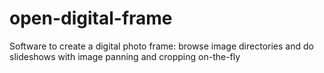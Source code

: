 # open-digital-frame
Software to create a digital photo frame: browse image directories and do slideshows with image panning and cropping on-the-fly
